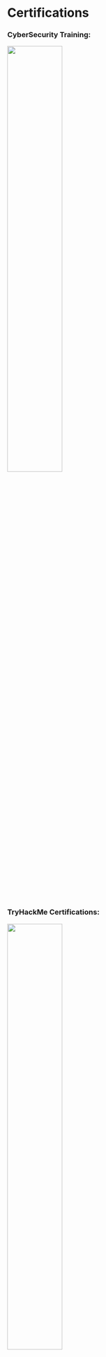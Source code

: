 # Certifications



<h3>CyberSecurity Training: </h3>
<img src="https://i.imgur.com/Aj7rl1O.png"  height="50%" width="50%" /> 


<h3>TryHackMe Certifications: </h3>
<img src="https://i.imgur.com/zLfFN0k.png"  height="50%" width="50%" /> 
<img src="https://i.imgur.com/8rUyo2n.png"  height="50%" width="50%" />
<img src="https://i.imgur.com/znwjAB3.png"  height="50%" width="50%" />
<img src="https://i.imgur.com/1UlUAMw.png"  height="50%" width="50%" />

<h3>Cybrary Certifications: </h3>
<img src="https://i.imgur.com/KvcxYVM.png"  height="50%" width="50%" />

<h3>Cisco Certification: </h3>
<p> Coming soon...</p> 
<br />
